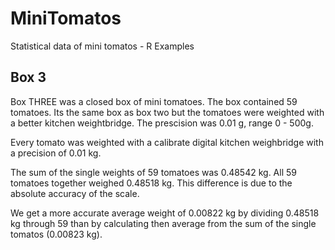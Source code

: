 # MiniTomatos
Statistical data of mini tomatos - R Examples

## Box 3

Box THREE was a closed box of mini tomatoes. The box contained 59 tomatoes. Its the same box as box two but the tomatoes were weighted with  a better kitchen weightbridge. The prescision was 0.01 g, range 0 - 500g.

Every tomato was weighted with a calibrate digital kitchen weighbridge with a precision of 0.01 kg.

The sum of the single weights of 59 tomatoes was 0.48542 kg. All 59 tomatoes together weighed 0.48518 kg. This difference is due to the absolute accuracy of the scale.

We get a more accurate average weight of 0.00822 kg by dividing 0.48518 kg through 59 than by calculating then average from the sum of the single tomatos (0.00823 kg).